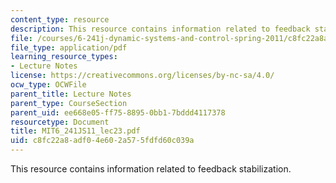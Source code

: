 ```yaml
---
content_type: resource
description: This resource contains information related to feedback stabilization.
file: /courses/6-241j-dynamic-systems-and-control-spring-2011/c8fc22a8adf04e602a575fdfd60c039a_MIT6_241JS11_lec23.pdf
file_type: application/pdf
learning_resource_types:
- Lecture Notes
license: https://creativecommons.org/licenses/by-nc-sa/4.0/
ocw_type: OCWFile
parent_title: Lecture Notes
parent_type: CourseSection
parent_uid: ee668e05-ff75-8895-0bb1-7bddd4117378
resourcetype: Document
title: MIT6_241JS11_lec23.pdf
uid: c8fc22a8-adf0-4e60-2a57-5fdfd60c039a
---
```

This resource contains information related to feedback stabilization.